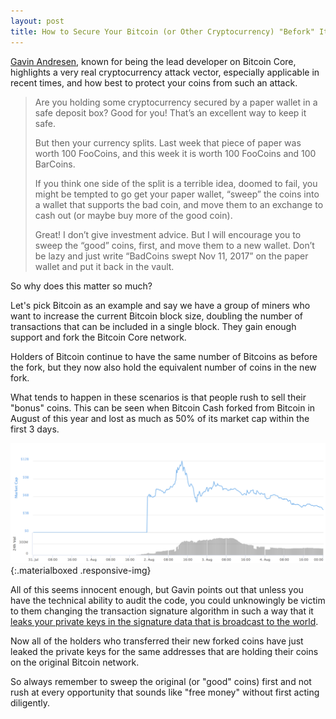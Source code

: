 ```yaml
---
layout: post
title: How to Secure Your Bitcoin (or Other Cryptocurrency) "Befork" It's Too Late
---
```


[Gavin Andresen](http://gavinandresen.ninja/practice-safe-signing), known for being the lead developer on Bitcoin Core, highlights a very real cryptocurrency attack vector, especially applicable in recent times, and how best to protect your coins from such an attack.

> Are you holding some cryptocurrency secured by a paper wallet in a safe deposit box? Good for you! That’s an excellent way to keep it safe.
>
> But then your currency splits. Last week that piece of paper was worth 100 FooCoins, and this week it is worth 100 FooCoins and 100 BarCoins.
>
> If you think one side of the split is a terrible idea, doomed to fail, you might be tempted to go get your paper wallet, “sweep” the coins into a wallet that supports the bad coin, and move them to an exchange to cash out (or maybe buy more of the good coin).
>
> Great! I don’t give investment advice. But I will encourage you to sweep the “good” coins, first, and move them to a new wallet. Don’t be lazy and just write “BadCoins swept Nov 11, 2017” on the paper wallet and put it back in the vault.

So why does this matter so much?

Let's pick Bitcoin as an example and say we have a group of miners who want to increase the current Bitcoin block size, doubling the number of transactions that can be included in a single block. They gain enough support and fork the Bitcoin Core network.

Holders of Bitcoin continue to have the same number of Bitcoins as before the fork, but they now also hold the equivalent number of coins in the new fork.

What tends to happen in these scenarios is that people rush to sell their "bonus" coins. This can be seen when Bitcoin Cash forked from Bitcoin in August of this year and lost as much as 50% of its market cap within the first 3 days.

![Bitcoin Cash Chart](/img/posts/2017-11-21-how-to-secure-your-bitcoin-or-other-cryptocurrency-befork-its-too-late/1.png){:.materialboxed .responsive-img}

All of this seems innocent enough, but Gavin points out that unless you have the technical ability to audit the code, you could unknowingly be victim to them changing the transaction signature algorithm in such a way that it [leaks your private keys in the signature data that is broadcast to the world](https://bitslog.wordpress.com/2014/06/09/deterministic-signatures-subliminal-channels-and-hardware-wallets/).

Now all of the holders who transferred their new forked coins have just leaked the private keys for the same addresses that are holding their coins on the original Bitcoin network.

So always remember to sweep the original (or "good" coins) first and not rush at every opportunity that sounds like "free money" without first acting diligently.
